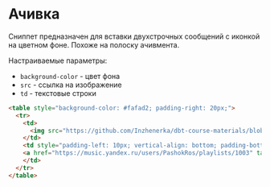 # Ачивка

Сниппет предназначен для вставки двухстрочных сообщений с иконкой на цветном фоне. Похоже на полоску ачивмента.

Настраиваемые параметры:

- `background-color` - цвет фона
- `src` - ссылка на изображение
- `td` - текстовые строки


```html
<table style="background-color: #fafad2; padding-right: 20px;">
  <tr>
    <td>
      <img src="https://github.com/Inzhenerka/dbt-course-materials/blob/main/art/mark_playlist.jpg?raw=true" alt="icon" style="max-width: 75px;">
    </td>
    <td style="padding-left: 10px; vertical-align: bottom; padding-bottom: 5px;"><b>Легендарный артефакт разблокирован</b><br>
    <a href="https://music.yandex.ru/users/PashokRos/playlists/1003" target="_blank">Плейлист Марка для работы (18+)</a>
    </td>
  </tr>
</table>
```
